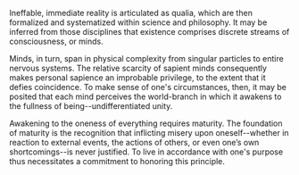 Ineffable, immediate reality is articulated as qualia, which are then formalized and systematized within science and philosophy. It may be inferred from those disciplines that existence comprises discrete streams of consciousness, or minds.

Minds, in turn, span in physical complexity from singular particles to entire nervous systems. The relative scarcity of sapient minds consequently makes personal sapience an improbable privilege, to the extent that it defies coincidence. To make sense of one's circumstances, then, it may be posited that each mind perceives the world-branch in which it awakens to the fullness of being--undifferentiated unity.

Awakening to the oneness of everything requires maturity. The foundation of maturity is the recognition that inflicting misery upon oneself--whether in reaction to external events, the actions of others, or even one’s own shortcomings--is never justified. To live in accordance with one's purpose thus necessitates a commitment to honoring this principle.

